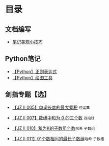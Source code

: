 
# 目录

## 文档编写
- [笔记美观小技巧](markdown_write.md)

## Python笔记
- [【Python】正则表达式](re.md)
- [【Python】绘图工具](matplotlib.md)

## 剑指专题【选】
- [【JZ II 005】单词长度的最大乘积](offer/II005_words_max_len.md) `位运算`

- [【JZ II 007】数组中和为 0 的三个数](offer/II007_three_sum_zero.md) `双指针`

- [【JZ II 010】和为K的子数组个数](offer/II010_sub_array_sum_k.md)`哈希` `子数组`
  
- [【JZ II 011】01个数相同的最长子数组](offer/II011_01_sub_array.md)`哈希` `子数组`